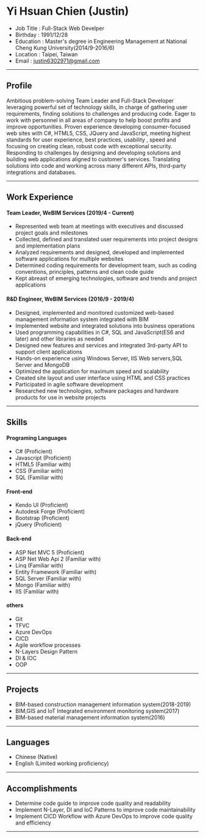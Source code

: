 # Yi Hsuan Chien (Justin)

+ Job Title : Full-Stack Web Develper
+ Birthday  : 1991/12/28
+ Education : Master's degree in Engineering Management at National Cheng Kung University(2014/9-2016/6)
+ Location  : Taipei, Taiwan
+ Email     : justin6302971@gmail.com

* * *
## Profile
Ambitious problem-solving Team Leader and Full-Stack Developer leveraging powerful set of technology skills, in charge of gathering user requirements, finding solutions to challenges and producing code. Eager to work with personnel in all areas of company to help boost profits and improve opportunities.
Proven experience developing consumer-focused web sites with C#, HTML5, CSS, JQuery and JavaScript, meeting highest standards for user experience, best practices, usability , speed and focusing on creating clean, robust code with exceptional security.
Responding to challenges by designing and developing solutions and building web applications aligned to customer's services. Translating solutions into code and working across many different APIs, third-party integrations and databases.
* * *

## Work Experience
#### Team Leader, WeBIM Services (2019/4 - Current)
+ Represented web team at meetings with executives and    discussed project goals and milestones
+ Collected, defined and translated user requirements into project designs and implementation plans
+ Analyzed requirements and designed, developed and implemented software applications for multiple websites
+ Determined coding requirements for development team, such as coding conventions, principles, patterns and clean code guide
+ Kept abreast of emerging technologies, software and trends and project applications


#### R&D Engineer, WeBIM Services (2016/9 - 2019/4)
+ Designed, implemented and monitored customized web-based management information system integrated with BIM
+ Implemented website and integrated solutions into business operations 
+ Used programming capabilities in C#, SQL and JavaScript(ES6 and later) and other libraries as needed
+ Designed new features and services and integrated 3rd-party API to support client applications
+ Hands-on experience using Windows Server, IIS Web servers,SQL Server and MongoDB
+ Optimized the application for maximum speed and scalability
+ Created site layout and user interface using HTML and CSS practices
+ Participated in agile software development
+ Researched new technologies, software packages and hardware products for use in website projects

* * *

## Skills
#### Programing Languages
+ C# (Proficient)
+ Javascript (Proficient)
+ HTML5 (Familiar with)
+ CSS (Familiar with)
+ SQL (Familiar with)

#### Front-end 
+ Kendo UI (Proficient)
+ Autodesk Forge (Proficient)
+ Bootstrap (Proficient)
+ jQuery (Proficient)

#### Back-end
+ ASP Net MVC 5 (Proficient)
+ ASP Net Web Api 2 (Familiar with)
+ Linq (Familiar with)
+ Entity Framework (Familiar with)
+ SQL Server (Familiar with)
+ Mongo (Familiar with)
+ IIS (Familiar with)

#### others
+ Git 
+ TFVC
+ Azure DevOps
+ CICD 
+ Agile workflow processes
+ N-Layers Design Pattern
+ DI & IOC 
+ OOP

* * *
## Projects
+ BIM-based construction management information system(2018-2019)
+ BIM,GIS and IoT Integrated environment monitoring system(2017)
+ BIM-based material management information system(2016)
* * *
## Languages
+ Chinese (Native)
+ English (Limited working proficiency)
* * *

## Accomplishments
+ Determine code guide to improve code quality and readability 
+ Implement N-Layer, DI and IoC Patterns to improve code  maintainability  
+ Implement CICD Workflow with Azure DevOps to improve code quality and efficiency

* * *

